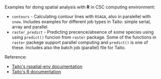 Examples for doing spatial analysis with **R** in CSC computing environment:
* `contours` - Calculating contour lines with `RSAGA`, also in paralellel with `snow`. Includes examples for different job types in Taito: simple serial, array and parallel. 
* `raster_predict` - Predicting precence/absence of some species using using `predict()` funcion from `raster` package. Some of the functions in `raster` packege support parallel computing and `predict()` is one of these. Includes also the batch job (parallel) file for Taito.

Reference:
* [Taito's rspatial-env documentation](https://research.csc.fi/-/rspatial-env)
* [Taito's R documentation](https://research.csc.fi/-/r)

